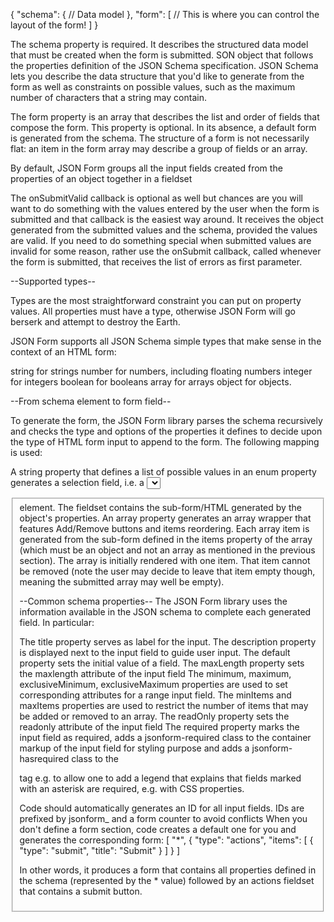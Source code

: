 {
  "schema": {
    // Data model
  },
  "form": [
    // This is where you can control the layout of the form!
  ]
}

The schema property is required. It describes the structured data model that must be created when the form is submitted.
SON object that follows the properties definition of the JSON Schema specification. JSON Schema lets you describe the data structure that you'd like to generate from the form as well as constraints on possible values, such as the maximum number of characters that a string may contain.


The form property is an array that describes the list and order of fields that compose the form. This property is optional. In its absence, a default form is generated from the schema. The structure of a form is not necessarily flat: an item in the form array may describe a group of fields or an array.

By default, JSON Form groups all the input fields created from the properties of an object together in a fieldset

The onSubmitValid callback is optional as well but chances are you will want to do something with the values entered by the user when the form is submitted and that callback is the easiest way around. It receives the object generated from the submitted values and the schema, provided the values are valid. If you need to do something special when submitted values are invalid for some reason, rather use the onSubmit callback, called whenever the form is submitted, that receives the list of errors as first parameter.


--Supported types--

Types are the most straightforward constraint you can put on property values. All properties must have a type, otherwise JSON Form will go berserk and attempt to destroy the Earth.

JSON Form supports all JSON Schema simple types that make sense in the context of an HTML form:

string for strings
number for numbers, including floating numbers
integer for integers
boolean for booleans
array for arrays
object for objects.


--From schema element to form field--

To generate the form, the JSON Form library parses the schema recursively and checks the type and options of the properties it defines to decide upon the type of HTML form input to append to the form. The following mapping is used:

A string property that defines a list of possible values in an enum property generates a selection field, i.e. a <select> element
A string property that defines a format property whose value is color generates a color picker field
A generic string property generates a text input otherwise, i.e. an <input type="text"> element
A number property generates a text input, i.e. an <input type="number"> element.
An integer property generates a text input as well, i.e. an <input type="text"> element.
A boolean property generates a checkbox, i.e. an <input type="checkbox"> element.
An object property generates a fieldset, i.e. a <fieldset> element. The fieldset contains the sub-form/HTML generated by the object's properties.
An array property generates an array wrapper that features Add/Remove buttons and items reordering. Each array item is generated from the sub-form defined in the items property of the array (which must be an object and not an array as mentioned in the previous section). The array is initially rendered with one item. That item cannot be removed (note the user may decide to leave that item empty though, meaning the submitted array may well be empty).


--Common schema properties--
The JSON Form library uses the information available in the JSON schema to complete each generated field. In particular:

The title property serves as label for the input.
The description property is displayed next to the input field to guide user input.
The default property sets the initial value of a field.
The maxLength property sets the maxlength attribute of the input field
The minimum, maximum, exclusiveMinimum, exclusiveMaximum properties are used to set corresponding attributes for a range input field.
The minItems and maxItems properties are used to restrict the number of items that may be added or removed to an array.
The readOnly property sets the readonly attribute of the input field
The required property marks the input field as required, adds a jsonform-required class to the container markup of the input field for styling purpose and adds a jsonform-hasrequired class to the <form> tag e.g. to allow one to add a legend that explains that fields marked with an asterisk are required, e.g. with CSS properties.

Code should automatically generates an ID for all input fields. IDs are prefixed by jsonform_ and a form counter to avoid conflicts 
When you don't define a form section, code creates a default one for you and generates the corresponding form:
[
  "*",
  {
    "type": "actions",
    "items": [
      {
        "type": "submit",
        "title": "Submit"
      }
    ]
  }
]

In other words, it produces a form that contains all properties defined in the schema (represented by the \* value) followed by an actions fieldset that contains a submit button.